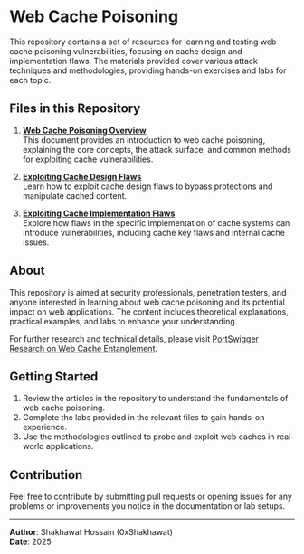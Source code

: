 # Web Cache Poisoning

This repository contains a set of resources for learning and testing web cache poisoning vulnerabilities, focusing on cache design and implementation flaws. The materials provided cover various attack techniques and methodologies, providing hands-on exercises and labs for each topic.

## Files in this Repository

1. **[Web Cache Poisoning Overview](./web-cache-poisoning.md)**  
   This document provides an introduction to web cache poisoning, explaining the core concepts, the attack surface, and common methods for exploiting cache vulnerabilities.


2. **[Exploiting Cache Design Flaws](./exploiting-cache-design-flaws.md)**  
   Learn how to exploit cache design flaws to bypass protections and manipulate cached content.

3. **[Exploiting Cache Implementation Flaws](./exploiting-cache-implementation-flaws.md)**  
   Explore how flaws in the specific implementation of cache systems can introduce vulnerabilities, including cache key flaws and internal cache issues.

## About

This repository is aimed at security professionals, penetration testers, and anyone interested in learning about web cache poisoning and its potential impact on web applications. The content includes theoretical explanations, practical examples, and labs to enhance your understanding.

For further research and technical details, please visit [PortSwigger Research on Web Cache Entanglement](https://portswigger.net/research/web-cache-entanglement).

## Getting Started

1. Review the articles in the repository to understand the fundamentals of web cache poisoning.
2. Complete the labs provided in the relevant files to gain hands-on experience.
3. Use the methodologies outlined to probe and exploit web caches in real-world applications.

## Contribution

Feel free to contribute by submitting pull requests or opening issues for any problems or improvements you notice in the documentation or lab setups.

---

**Author**: Shakhawat Hossain (0xShakhawat)  
**Date**: 2025
